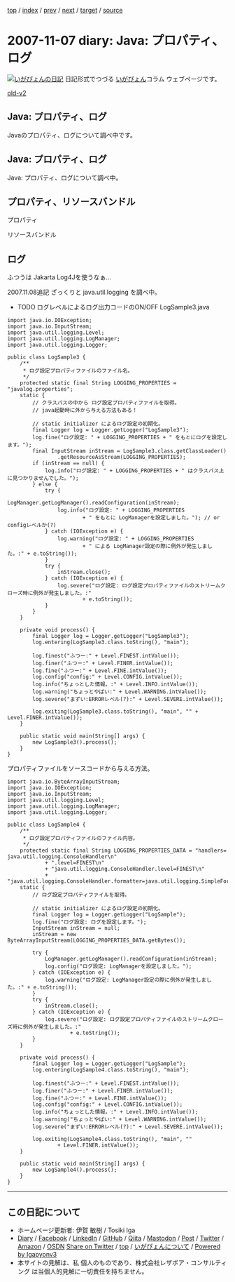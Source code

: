 [top](../index.html) 
 / [index](index.html) 
 / [prev](ig071105.html) 
 / [next](ig071108.html) 
 / [target](https://www.igapyon.jp/igapyon/diary/2007/ig071107.html) 
 / [source](https://github.com/igapyon/diary/blob/master/2007/ig071107.src.md) 

2007-11-07 diary: Java: プロパティ、ログ
=====================================================================================================
[![いがぴょんの日記](https://www.igapyon.jp/igapyon/diary/images/iga202308_128.jpg "いがぴょん")](https://www.igapyon.jp/igapyon/diary/memo/memoigapyon.html) 日記形式でつづる [いがぴょん](https://www.igapyon.jp/igapyon/diary/memo/memoigapyon.html)コラム ウェブページです。

[old-v2](ig071107-orig.html)

## Java: プロパティ、ログ

Javaのプロパティ、ログについて調べ中です。


## Java: プロパティ、ログ

Java: プロパティ、ログについて調べ中。

## プロパティ、リソースバンドル

プロパティ

リソースバンドル

## ログ

ふつうは Jakarta Log4Jを使うなぁ…

2007.11.08追記 ざっくりと java.util.logging を調べ中。

* TODO ログレベルによるログ出力コードのON/OFF
LogSample3.java

      
```
import java.io.IOException;
import java.io.InputStream;
import java.util.logging.Level;
import java.util.logging.LogManager;
import java.util.logging.Logger;

public class LogSample3 {
    /**
     * ログ設定プロパティファイルのファイル名。
     */
    protected static final String LOGGING_PROPERTIES = "javalog.properties";
    static {
        // クラスパスの中から ログ設定プロパティファイルを取得。
        // java起動時に外から与える方法もある！

        // static initializer によるログ設定の初期化。
        final Logger log = Logger.getLogger("LogSample3");
        log.fine("ログ設定: " + LOGGING_PROPERTIES + " をもとにログを設定します。");
        final InputStream inStream = LogSample3.class.getClassLoader()
                .getResourceAsStream(LOGGING_PROPERTIES);
        if (inStream == null) {
            log.info("ログ設定: " + LOGGING_PROPERTIES + " はクラスパス上に見つかりませんでした。");
        } else {
            try {
                LogManager.getLogManager().readConfiguration(inStream);
                log.info("ログ設定: " + LOGGING_PROPERTIES
                        + " をもとに LogManagerを設定しました。"); // or configレベルか(?)
            } catch (IOException e) {
                log.warning("ログ設定: " + LOGGING_PROPERTIES
                        + " による LogManager設定の際に例外が発生しました。:" + e.toString());
            }
            try {
                inStream.close();
            } catch (IOException e) {
                log.severe("ログ設定: ログ設定プロパティファイルのストリームクローズ時に例外が発生しました。:"
                        + e.toString());
            }
        }
    }

    private void process() {
        final Logger log = Logger.getLogger("LogSample3");
        log.entering(LogSample3.class.toString(), "main");

        log.finest("ふつー:" + Level.FINEST.intValue());
        log.finer("ふつー:" + Level.FINER.intValue());
        log.fine("ふつー:" + Level.FINE.intValue());
        log.config("config:" + Level.CONFIG.intValue());
        log.info("ちょっとした情報。:" + Level.INFO.intValue());
        log.warning("ちょっとやばい:" + Level.WARNING.intValue());
        log.severe("まずい:ERRORレベル(?):" + Level.SEVERE.intValue());

        log.exiting(LogSample3.class.toString(), "main", "" + Level.FINER.intValue());
    }

    public static void main(String[] args) {
        new LogSample3().process();
    }
}
```

      

プロパティファイルをソースコードから与える方法。

```
import java.io.ByteArrayInputStream;
import java.io.IOException;
import java.io.InputStream;
import java.util.logging.Level;
import java.util.logging.LogManager;
import java.util.logging.Logger;

public class LogSample4 {
    /**
     * ログ設定プロパティファイルのファイル内容。
     */
    protected static final String LOGGING_PROPERTIES_DATA = "handlers= java.util.logging.ConsoleHandler\n"
            + ".level=FINEST\n"
            + "java.util.logging.ConsoleHandler.level=FINEST\n"
            + "java.util.logging.ConsoleHandler.formatter=java.util.logging.SimpleFormatter";
    static {
        // ログ設定プロパティファイルを取得。

        // static initializer によるログ設定の初期化。
        final Logger log = Logger.getLogger("LogSample");
        log.fine("ログ設定: ログを設定します。");
        InputStream inStream = null;
        inStream = new ByteArrayInputStream(LOGGING_PROPERTIES_DATA.getBytes());

        try {
            LogManager.getLogManager().readConfiguration(inStream);
            log.config("ログ設定: LogManagerを設定しました。");
        } catch (IOException e) {
            log.warning("ログ設定: LogManager設定の際に例外が発生しました。:" + e.toString());
        }
        try {
            inStream.close();
        } catch (IOException e) {
            log.severe("ログ設定: ログ設定プロパティファイルのストリームクローズ時に例外が発生しました。:"
                    + e.toString());
        }
    }

    private void process() {
        final Logger log = Logger.getLogger("LogSample");
        log.entering(LogSample4.class.toString(), "main");

        log.finest("ふつー:" + Level.FINEST.intValue());
        log.finer("ふつー:" + Level.FINER.intValue());
        log.fine("ふつー:" + Level.FINE.intValue());
        log.config("config:" + Level.CONFIG.intValue());
        log.info("ちょっとした情報。:" + Level.INFO.intValue());
        log.warning("ちょっとやばい:" + Level.WARNING.intValue());
        log.severe("まずい:ERRORレベル(?):" + Level.SEVERE.intValue());

        log.exiting(LogSample4.class.toString(), "main", ""
                + Level.FINER.intValue());
    }

    public static void main(String[] args) {
        new LogSample4().process();
    }
}
```


----------------------------------------------------------------------------------------------------

## この日記について

* ホームページ更新者: 伊賀 敏樹 / Tosiki Iga
* [Diary](https://www.igapyon.jp/igapyon/diary/) / [Facebook](https://www.facebook.com/igapyon) / [LinkedIn](https://www.linkedin.com/in/toshikiiga) / [GitHub](https://github.com/igapyon) / [Qiita](https://qiita.com/igapyon) / [Mastodon](https://social.vivaldi.net/@igapyon) / [Post](https://post.news/igapyon) / [Twitter](https://twitter.com/ToshikiIga) / [Amazon](https://www.amazon.co.jp/%E4%BC%8A%E8%B3%80-%E6%95%8F%E6%A8%B9/e/B004LTQWCQ) / [OSDN](https://ja.osdn.net/users/iga/)
[Share on Twitter](https://twitter.com/intent/tweet?hashtags=igapyon%2Cdiary%2C%E3%81%84%E3%81%8C%E3%81%B4%E3%82%87%E3%82%93&text=Java%3A+%E3%83%97%E3%83%AD%E3%83%91%E3%83%86%E3%82%A3%E3%80%81%E3%83%AD%E3%82%B0&url=https%3A%2F%2Fwww.igapyon.jp%2Figapyon%2Fdiary%2F2007%2Fig071107.html) / [top](../index.html) / [いがぴょんについて](https://www.igapyon.jp/igapyon/diary/memo/memoigapyon.html) / [Powered by Igapyonv3](https://github.com/igapyon/igapyonv3)
* 本サイトの見解は、私 個人のものであり、株式会社レザボア・コンサルティング は当個人的見解に一切責任を持ちません。 
